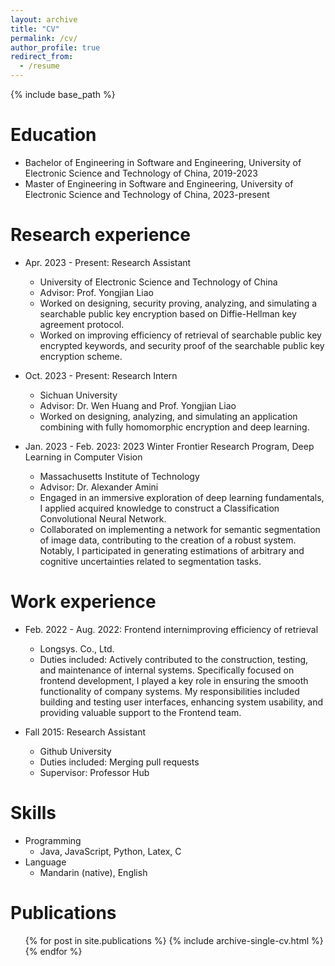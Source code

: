 ```yaml
---
layout: archive
title: "CV"
permalink: /cv/
author_profile: true
redirect_from:
  - /resume
---
```


{% include base_path %}

Education
======
* Bachelor of Engineering in Software and Engineering, University of Electronic Science and Technology of China, 2019-2023
* Master of Engineering in Software and Engineering, University of Electronic Science and Technology of China, 2023-present

Research experience
======
* Apr. 2023 - Present: Research Assistant
  * University of Electronic Science and Technology of China
  * Advisor: Prof. Yongjian Liao
  * Worked on designing, security proving, analyzing, and simulating a searchable public key encryption based on Diffie-Hellman key agreement protocol.
  * Worked on improving efficiency of retrieval of searchable public key encrypted keywords, and security proof of the searchable public key encryption scheme.
 
    
* Oct. 2023 - Present: Research Intern
  * Sichuan University
  * Advisor: Dr. Wen Huang and Prof. Yongjian Liao
  * Worked on designing, analyzing, and simulating an application combining with fully homomorphic encryption and deep learning.
  
* Jan. 2023 - Feb. 2023: 2023 Winter Frontier Research Program, Deep Learning in Computer Vision 
  * Massachusetts Institute of Technology
  * Advisor: Dr. Alexander Amini
  * Engaged in an immersive exploration of deep learning fundamentals, I applied acquired knowledge to construct a Classification Convolutional Neural Network.
  * Collaborated on implementing a network for semantic segmentation of image data, contributing to the creation of a robust system. Notably, I participated in generating estimations of arbitrary and cognitive uncertainties related to segmentation tasks. 

Work experience
======
* Feb. 2022 - Aug. 2022: Frontend internimproving efficiency of retrieval
  * Longsys. Co., Ltd.
  * Duties included: Actively contributed to the construction, testing, and maintenance of internal systems. Specifically focused on frontend development, I played a key role in ensuring the smooth functionality of company systems. My responsibilities included building and testing user interfaces, enhancing system usability, and providing valuable support to the Frontend team.

* Fall 2015: Research Assistant
  * Github University
  * Duties included: Merging pull requests
  * Supervisor: Professor Hub
  
Skills
======
* Programming
  * Java, JavaScript, Python, Latex, C
* Language
  * Mandarin (native), English

Publications
======
  <ul>{% for post in site.publications %}
    {% include archive-single-cv.html %}
  {% endfor %}</ul>
  
